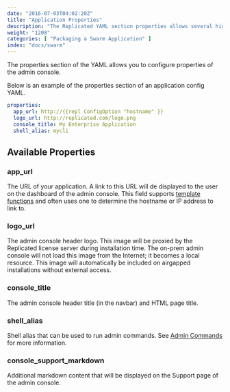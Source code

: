 ```yaml
---
date: "2016-07-03T04:02:20Z"
title: "Application Properties"
description: "The Replicated YAML section properties allows several high level items to be defined."
weight: "1208"
categories: [ "Packaging a Swarm Application" ]
index: "docs/swarm"
---
```


The properties section of the YAML allows you to configure properties of the admin console.

Below is an example of the properties section of an application config YAML.

```yaml
properties:
  app_url: http://{{repl ConfigOption "hostname" }}
  logo_url: http://replicated.com/logo.png
  console_title: My Enterprise Application
  shell_alias: mycli
```

## Available Properties
### app_url
The URL of your application. A link to this URL will de displayed to the user on the dashboard of the admin console. This
field supports [template functions](/docs/packaging-an-application/template-functions/) and often uses one to determine the
hostname or IP address to link to.

### logo_url
The admin console header logo.  This image will be proxied by the Replicated license server during installation time. The
on-prem admin console will not load this image from the Internet; it becomes a local resource. This image will automatically
be included on airgapped installations without external access.

### console_title
The admin console header title (in the navbar) and HTML page title.

### shell_alias
Shell alias that can be used to run admin commands. See [Admin Commands](/docs/packaging-an-application/admin-commands/)
for more information.

### console_support_markdown
Additional markdown content that will be displayed on the Support page of the admin console.
